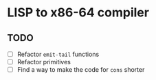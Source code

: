 # LISP to x86-64 compiler

## TODO

- [ ] Refactor `emit-tail` functions
- [ ] Refactor primitives
- [ ] Find a way to make the code for `cons` shorter
